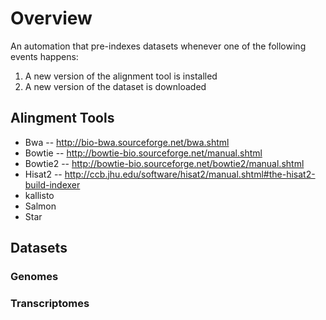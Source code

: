 # Overview

An automation that pre-indexes datasets whenever one of the following events happens:

1) A new version of the alignment tool is installed
2) A new version of the dataset is downloaded

## Alingment Tools
* Bwa  -- http://bio-bwa.sourceforge.net/bwa.shtml 
* Bowtie -- http://bowtie-bio.sourceforge.net/manual.shtml
* Bowtie2 -- http://bowtie-bio.sourceforge.net/bowtie2/manual.shtml
* Hisat2  -- http://ccb.jhu.edu/software/hisat2/manual.shtml#the-hisat2-build-indexer
* kallisto
* Salmon
* Star

## Datasets
### Genomes
### Transcriptomes
